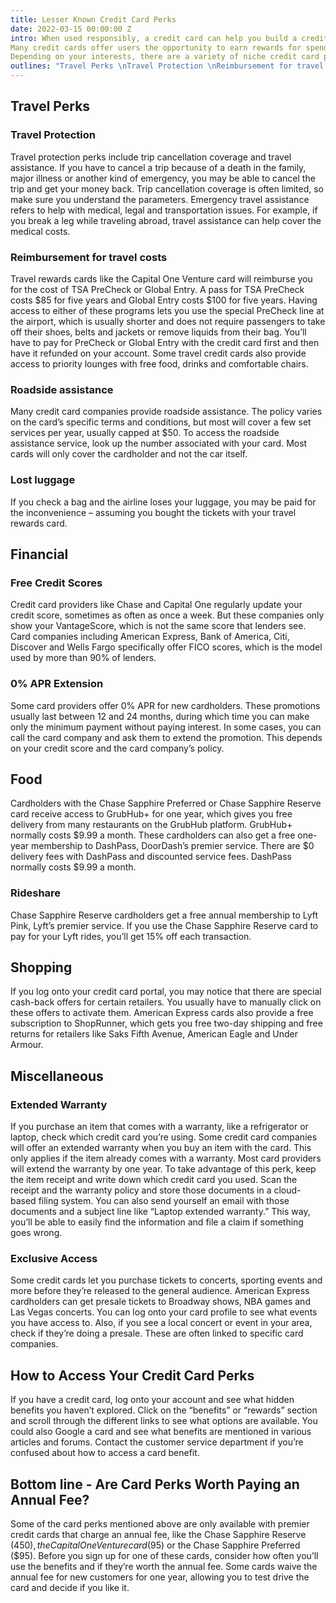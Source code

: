 ```yaml
---
title: Lesser Known Credit Card Perks
date: 2022-03-15 00:00:00 Z
intro: When used responsibly, a credit card can help you build a credit history and increase your credit score. But those benefits may just be the tip of the iceberg.
Many credit cards offer users the opportunity to earn rewards for spending a certain amount or meeting another set of criteria. These perks usually have monetary value, like points that can be spent on certain products and services or simple cash rewards.
Depending on your interests, there are a variety of niche credit card perks that may be of interest. Here are some lesser-known benefits.
outlines: "Travel Perks \nTravel Protection \nReimbursement for travel costs \nRoadside assistance \nLost luggage \nFinancial \nFree Credit Scores \n0% APR Extension \nFood \nRideshare \nShopping \nMiscellaneous \nExtended Warranty \nExclusive Access \nHow to Access Your Credit Card Perks \nBottom line - Are Card Perks Worth Paying an Annual Fee? \n"
---
```


## Travel Perks   

### Travel Protection

Travel protection perks include trip cancellation coverage and travel assistance. If you have to cancel a trip because of a death in the family, major illness or another kind of emergency, you may be able to cancel the trip and get your money back. Trip cancellation coverage is often limited, so make sure you understand the parameters.
Emergency travel assistance refers to help with medical, legal and transportation issues. For example, if you break a leg while traveling abroad, travel assistance can help cover the medical costs.     

### Reimbursement for travel costs

Travel rewards cards like the Capital One Venture card will reimburse you for the cost of TSA PreCheck or Global Entry. A pass for TSA PreCheck costs $85 for five years and Global Entry costs $100 for five years.
Having access to either of these programs lets you use the special PreCheck line at the airport, which is usually shorter and does not require passengers to take off their shoes, belts and jackets or remove liquids from their bag. You’ll have to pay for PreCheck or Global Entry with the credit card first and then have it refunded on your account.
Some travel credit cards also provide access to priority lounges with free food, drinks and comfortable chairs.     

### Roadside assistance

Many credit card companies provide roadside assistance. The policy varies on the card’s specific terms and conditions, but most will cover a few set services per year, usually capped at $50. To access the roadside assistance service, look up the number associated with your card. Most cards will only cover the cardholder and not the car itself.     

### Lost luggage

If you check a bag and the airline loses your luggage, you may be paid for the inconvenience – assuming you bought the tickets with your travel rewards card.     

## Financial   

### Free Credit Scores

Credit card providers like Chase and Capital One regularly update your credit score, sometimes as often as once a week. But these companies only show your VantageScore, which is not the same score that lenders see.
Card companies including American Express, Bank of America, Citi, Discover and Wells Fargo specifically offer FICO scores, which is the model used by more than 90% of lenders.     

### 0% APR Extension

Some card providers offer 0% APR for new cardholders. These promotions usually last between 12 and 24 months, during which time you can make only the minimum payment without paying interest. In some cases, you can call the card company and ask them to extend the promotion. This depends on your credit score and the card company’s policy.     

## Food

Cardholders with the Chase Sapphire Preferred or Chase Sapphire Reserve card receive access to GrubHub+ for one year, which gives you free delivery from many restaurants on the GrubHub platform. GrubHub+ normally costs $9.99 a month.
These cardholders can also get a free one-year membership to DashPass, DoorDash’s premier service. There are $0 delivery fees with DashPass and discounted service fees. DashPass normally costs $9.99 a month.     

### Rideshare

Chase Sapphire Reserve cardholders get a free annual membership to Lyft Pink, Lyft’s premier service. If you use the Chase Sapphire Reserve card to pay for your Lyft rides, you’ll get 15% off each transaction.     

## Shopping

If you log onto your credit card portal, you may notice that there are special cash-back offers for certain retailers. You usually have to manually click on these offers to activate them.
American Express cards also provide a free subscription to ShopRunner, which gets you free two-day shipping and free returns for retailers like Saks Fifth Avenue, American Eagle and Under Armour.     

## Miscellaneous    

### Extended Warranty

If you purchase an item that comes with a warranty, like a refrigerator or laptop, check which credit card you’re using. Some credit card companies will offer an extended warranty when you buy an item with the card. This only applies if the item already comes with a warranty.
Most card providers will extend the warranty by one year. To take advantage of this perk, keep the item receipt and write down which credit card you used. Scan the receipt and the warranty policy and store those documents in a cloud- based filing system.
You can also send yourself an email with those documents and a subject line like “Laptop extended warranty.” This way, you’ll be able to easily find the information and file a claim if something goes wrong.     

### Exclusive Access

Some credit cards let you purchase tickets to concerts, sporting events and more before they’re released to the general audience. American Express cardholders can get presale tickets to Broadway shows, NBA games and Las Vegas concerts.
You can log onto your card profile to see what events you have access to. Also, if you see a local concert or event in your area, check if they’re doing a presale. These are often linked to specific card companies.     

## How to Access Your Credit Card Perks

If you have a credit card, log onto your account and see what hidden benefits you haven’t explored. Click on the “benefits” or “rewards” section and scroll through the different links to see what options are available.
You could also Google a card and see what benefits are mentioned in various articles and forums. Contact the customer service department if you’re confused about how to access a card benefit.     

## Bottom line - Are Card Perks Worth Paying an Annual Fee?

Some of the card perks mentioned above are only available with premier credit cards that charge an annual fee, like the Chase Sapphire Reserve ($450), the Capital One Venture card ($95) or the Chase Sapphire Preferred ($95).
Before you sign up for one of these cards, consider how often you’ll use the benefits and if they’re worth the annual fee. Some cards waive the annual fee for new customers for one year, allowing you to test drive the card and decide if you like it.